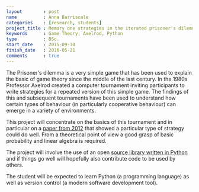 ```yaml
---
layout        : post
name          : Anna Barriscale
categories    : [research, students]
project_title : Memory one strategies in the iterated prisoner's dilemma
keywords      : Game Theory, Axelrod, Python
type          : BSc.
start_date    : 2015-09-30
finish_date   : 2016-05-21
comments      : true
---
```


The Prisoner's dilemma is a very simple game that has been used to
explain the basic of game theory since the middle of the last century.
In the 1980s Professor Axelrod created a computer tournament inviting
participants to write strategies for a repeated version of this simple
game. The findings of this and subsequent tournaments have been used
to understand how certain types of behaviour (in particularly
cooperative behaviour) can emerge in a variety of environments.

This project will concentrate on the basics of this tournament and in particular
on a [paper from 2012](http://www.pnas.org/content/109/26/10409.full) that
showed a particular type of strategy could do well. From a theoretical point of
view a good grasp of basic probability and linear algebra is required.

The project will involve the use of an open [source library written in
Python](http://axelrod-python.github.io/) and if things go well will hopefully
also contribute code to be used by others.

The student will be expected to learn Python (a programming language)
as well as version control (a modern software development tool).
